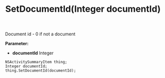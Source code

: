 ﻿---
uid: crmscript_ref_NSActivitySummaryItem_SetDocumentId
title: SetDocumentId(Integer documentId)
intellisense: NSActivitySummaryItem.SetDocumentId
keywords: NSActivitySummaryItem, GetDocumentId
so.topic: reference
---

Document id - 0 if not a document

**Parameter:** 
 - **documentId** Integer

```crmscript
NSActivitySummaryItem thing;
Integer documentId;
thing.SetDocumentId(documentId);
```

